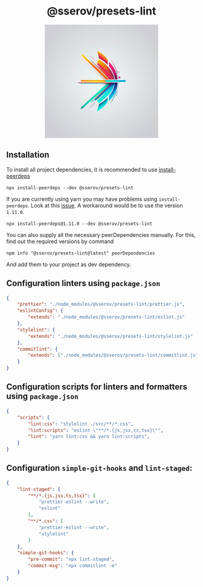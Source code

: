 <h1 align="center">@sserov/presets-lint</h1>
<p align="center">
  <img src="./logo.png" width="300" alt="Logo">
</p>

## Installation
To install all project dependencies, it is recommended to use [install-peerdeps](https://github.com/nathanhleung/install-peerdeps)

```
npx install-peerdeps --dev @sserov/presets-lint
```

If you are currently using yarn you may have problems using `install-peerdeps`.
Look at this [issue](https://github.com/nathanhleung/install-peerdeps/issues/70). A workaround would be to use the version `1.11.0`.

```
npx install-peerdeps@1.11.0 --dev @sserov/presets-lint
```

You can also supply all the necessary peerDependencies manually. For this, find out the required versions by command

```
npm info "@sserov/presets-lint@latest" peerDependencies
```

And add them to your project as dev dependency.


## Configuration linters using `package.json`


```json
{
    "prettier": "./node_modules/@sserov/presets-lint/prettier.js",
    "eslintConfig": {
        "extends": "./node_modules/@sserov/presets-lint/eslint.js"
    },
    "stylelint": {
        "extends": "./node_modules/@sserov/presets-lint/stylelint.js"
    },
    "commitlint": {
        "extends": ["./node_modules/@sserov/presets-lint/commitlint.js"]
    }
}
```
## Configuration scripts for linters and formatters using `package.json`

```json
{
    "scripts": {
        "lint:css": "stylelint ./src/**/*.css",
        "lint:scripts": "eslint \"**/*.{js,jsx,ts,tsx}\"",
        "lint": "yarn lint:css && yarn lint:scripts",
    }
}
```

## Configuration `simple-git-hooks` and `lint-staged`:

```json
{
	"lint-staged": {
		"**/*.{js,jsx,ts,tsx}": [
			"prettier-eslint --write",
			"eslint"
		],
		"**/*.css": [
			"prettier-eslint --write",
			"stylelint"
		]
	},
   	"simple-git-hooks": {
		"pre-commit": "npx lint-staged",
		"commit-msg": "npx commitlint -e"
	}
}
```
